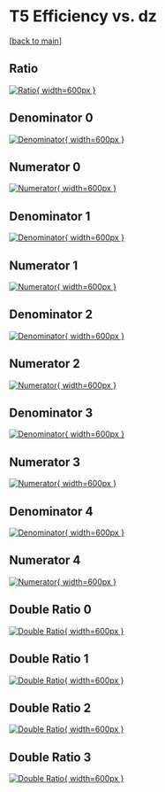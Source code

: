 # T5 Efficiency vs. dz

[[back to main](./)]



## Ratio

[![Ratio](../mtv/var/T5_base_13_0_eff_dz.png){ width=600px }](../mtv/var/T5_base_13_0_eff_dz.pdf)

## Denominator 0

[![Denominator](../mtv/den/T5_base_13_0_eff_dz_den0.png){ width=600px }](../mtv/den/T5_base_13_0_eff_dz_den0.pdf)

## Numerator 0

[![Numerator](../mtv/num/T5_base_13_0_eff_dz_num0.png){ width=600px }](../mtv/num/T5_base_13_0_eff_dz_num0.pdf)

## Denominator 1

[![Denominator](../mtv/den/T5_base_13_0_eff_dz_den1.png){ width=600px }](../mtv/den/T5_base_13_0_eff_dz_den1.pdf)

## Numerator 1

[![Numerator](../mtv/num/T5_base_13_0_eff_dz_num1.png){ width=600px }](../mtv/num/T5_base_13_0_eff_dz_num1.pdf)

## Denominator 2

[![Denominator](../mtv/den/T5_base_13_0_eff_dz_den2.png){ width=600px }](../mtv/den/T5_base_13_0_eff_dz_den2.pdf)

## Numerator 2

[![Numerator](../mtv/num/T5_base_13_0_eff_dz_num2.png){ width=600px }](../mtv/num/T5_base_13_0_eff_dz_num2.pdf)

## Denominator 3

[![Denominator](../mtv/den/T5_base_13_0_eff_dz_den3.png){ width=600px }](../mtv/den/T5_base_13_0_eff_dz_den3.pdf)

## Numerator 3

[![Numerator](../mtv/num/T5_base_13_0_eff_dz_num3.png){ width=600px }](../mtv/num/T5_base_13_0_eff_dz_num3.pdf)

## Denominator 4

[![Denominator](../mtv/den/T5_base_13_0_eff_dz_den4.png){ width=600px }](../mtv/den/T5_base_13_0_eff_dz_den4.pdf)

## Numerator 4

[![Numerator](../mtv/num/T5_base_13_0_eff_dz_num4.png){ width=600px }](../mtv/num/T5_base_13_0_eff_dz_num4.pdf)

## Double Ratio 0

[![Double Ratio](../mtv/ratio/T5_base_13_0_eff_dz_ratio0.png){ width=600px }](../mtv/ratio/T5_base_13_0_eff_dz_ratio0.pdf)

## Double Ratio 1

[![Double Ratio](../mtv/ratio/T5_base_13_0_eff_dz_ratio1.png){ width=600px }](../mtv/ratio/T5_base_13_0_eff_dz_ratio1.pdf)

## Double Ratio 2

[![Double Ratio](../mtv/ratio/T5_base_13_0_eff_dz_ratio2.png){ width=600px }](../mtv/ratio/T5_base_13_0_eff_dz_ratio2.pdf)

## Double Ratio 3

[![Double Ratio](../mtv/ratio/T5_base_13_0_eff_dz_ratio3.png){ width=600px }](../mtv/ratio/T5_base_13_0_eff_dz_ratio3.pdf)

